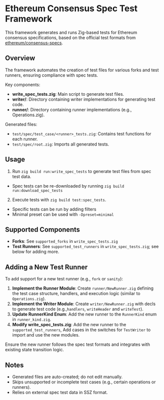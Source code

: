 # Ethereum Consensus Spec Test Framework

This framework generates and runs Zig-based tests for Ethereum consensus specifications, based on the official test formats from [ethereum/consensus-specs](https://github.com/ethereum/consensus-specs/tree/master/tests/formats).

## Overview

The framework automates the creation of test files for various forks and test runners, ensuring compliance with spec tests.

Key components:
- **write_spec_tests.zig**: Main script to generate test files.
- **writer/**: Directory containing writer implementations for generating test code.
- **runner/**: Directory containing runner implementations (e.g., Operations.zig).

Generated files:
- `test/spec/test_case/<runner>_tests.zig`: Contains test functions for each runner.
- `test/spec/root.zig`: Imports all generated tests.

## Usage

1. Run `zig build run:write_spec_tests` to generate test files from spec test data.
  - Spec tests can be re-downloaded by running `zig build run:download_spec_tests`
2. Execute tests with `zig build test:spec_tests`.
  - Specific tests can be run by adding filters
  - Minimal preset can be used with `-Dpreset=minimal`

## Supported Components

- **Forks**: See `supported_forks` in `write_spec_tests.zig`
- **Test Runners**: See `supported_test_runners` in `write_spec_tests.zig`; see below for adding more.

## Adding a New Test Runner

To add support for a new test runner (e.g., `fork` or `sanity`):

1. **Implement the Runner Module**: Create `runner/NewRunner.zig` defining the test case structure, handlers, and execution logic (similar to `Operations.zig`).
2. **Implement the Writer Module**: Create `writer/NewRunner.zig` with decls to generate test code (e.g.,`handlers`, `writeHeader` and `writeTest`).
3. **Update RunnerKind Enum**: Add the new runner to the `RunnerKind` enum in `runner_kind.zig`.
4. **Modify write_spec_tests.zig**: Add the new runner to the `supported_test_runners`, Add cases in the switches for `TestWriter` to import and use the new modules.

Ensure the new runner follows the spec test formats and integrates with existing state transition logic.

## Notes

- Generated files are auto-created; do not edit manually.
- Skips unsupported or incomplete test cases (e.g., certain operations or runners).
- Relies on external spec test data in SSZ format.
